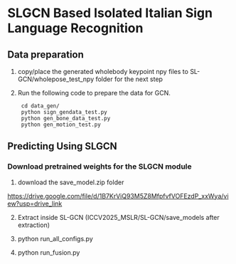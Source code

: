 # SLGCN Based Isolated Italian Sign Language Recognition
## Data preparation
1. copy/place the generated wholebody keypoint npy files to SL-GCN/wholepose_test_npy folder for the next step
2. Run the following code to prepare the data for GCN.

        cd data_gen/
        python sign_gendata_test.py
        python gen_bone_data_test.py
        python gen_motion_test.py
        
## Predicting Using SLGCN
        
### Download pretrained weights  for the SLGCN module
1. download the save_model.zip folder 

 https://drive.google.com/file/d/1B7KrViQ93M5Z8MfpfvfVOFEzdP_xxWya/view?usp=drive_link
 
2. Extract inside SL-GCN (ICCV2025_MSLR/SL-GCN/save_models after extraction)
        
3. python run_all_configs.py

4. python run_fusion.py


